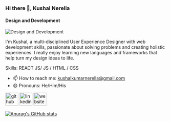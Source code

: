 ### Hi there 👋, Kushal Nerella 
#### Design and Development
![Design and Development](https://media-exp1.licdn.com/dms/image/C5616AQF7V7Bx2pXOZA/profile-displaybackgroundimage-shrink_200_800/0/1632875438877?e=1659571200&v=beta&t=vI9GwXZ2WyW2z_2ud_8EGWEz8GIa6tjoCwG6lrs9oU4)

I'm Kushal, a multi-disciplined User Experience Designer with web development skills, passionate about solving problems and creating holistic experiences. I really enjoy learning new languages and frameworks that help turn my design ideas to life.

Skills: REACT JS/ JS /  HTML / CSS

- 📫 How to reach me: kushalkumarnerella@gmail.com 
- 😄 Pronouns: He/Him/His 


[<img src='https://cdn.jsdelivr.net/npm/simple-icons@3.0.1/icons/github.svg' alt='github' height='40'>](https://github.com/KushalNerella07)  [<img src='https://cdn.jsdelivr.net/npm/simple-icons@3.0.1/icons/linkedin.svg' alt='linkedin' height='40'>](https://www.linkedin.com/in/KushalKumarNerella/)  [<img src='https://cdn.jsdelivr.net/npm/simple-icons@3.0.1/icons/icloud.svg' alt='website' height='40'>]( https://www.kushalnerella.com/)  



[![Anurag's GitHub stats](https://github-readme-stats.vercel.app/api?username=KushalNerella07)](https://github.com/anuraghazra/github-readme-stats)
